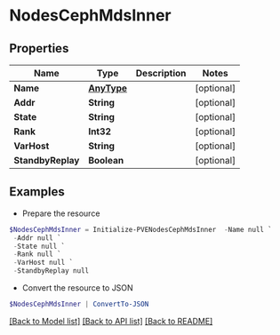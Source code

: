 # NodesCephMdsInner
## Properties

Name | Type | Description | Notes
------------ | ------------- | ------------- | -------------
**Name** | [**AnyType**](.md) |  | [optional] 
**Addr** | **String** |  | [optional] 
**State** | **String** |  | [optional] 
**Rank** | **Int32** |  | [optional] 
**VarHost** | **String** |  | [optional] 
**StandbyReplay** | **Boolean** |  | [optional] 

## Examples

- Prepare the resource
```powershell
$NodesCephMdsInner = Initialize-PVENodesCephMdsInner  -Name null `
 -Addr null `
 -State null `
 -Rank null `
 -VarHost null `
 -StandbyReplay null
```

- Convert the resource to JSON
```powershell
$NodesCephMdsInner | ConvertTo-JSON
```

[[Back to Model list]](../README.md#documentation-for-models) [[Back to API list]](../README.md#documentation-for-api-endpoints) [[Back to README]](../README.md)

